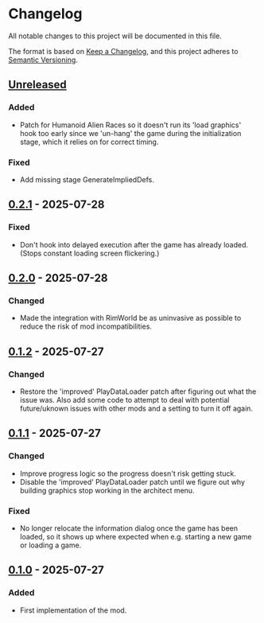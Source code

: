 # Changelog

All notable changes to this project will be documented in this file.

The format is based on [Keep a Changelog](https://keepachangelog.com/en/1.0.0/),
and this project adheres to [Semantic Versioning](https://semver.org/spec/v2.0.0.html).

## [Unreleased]

### Added

- Patch for Humanoid Alien Races so it doesn't run its 'load graphics' hook too early since we 'un-hang' the game during the initialization stage, which it relies on for correct timing.

### Fixed

- Add missing stage GenerateImpliedDefs.

## [0.2.1] - 2025-07-28

### Fixed

- Don't hook into delayed execution after the game has already loaded. (Stops constant loading screen flickering.)

## [0.2.0] - 2025-07-28

### Changed

- Made the integration with RimWorld be as uninvasive as possible to reduce the risk of mod incompatibilities.

## [0.1.2] - 2025-07-27

### Changed

- Restore the 'improved' PlayDataLoader patch after figuring out what the issue was. Also add some code to attempt to deal with potential future/uknown issues with other mods and a setting to turn it off again.

## [0.1.1] - 2025-07-27

### Changed

- Improve progress logic so the progress doesn't risk getting stuck.
- Disable the 'improved' PlayDataLoader patch until we figure out why building graphics stop working in the architect menu.

### Fixed

- No longer relocate the information dialog once the game has been loaded, so it shows up where expected when e.g. starting a new game or loading a game.

## [0.1.0] - 2025-07-27

### Added

- First implementation of the mod.

[Unreleased]: https://github.com/ilyvion/loading-progress/compare/v0.2.1...HEAD
[0.2.1]: https://github.com/ilyvion/loading-progress/compare/v0.2.0...v0.2.1
[0.2.0]: https://github.com/ilyvion/loading-progress/compare/v0.1.2...v0.2.0
[0.1.2]: https://github.com/ilyvion/loading-progress/compare/v0.1.1...v0.1.2
[0.1.1]: https://github.com/ilyvion/loading-progress/compare/v0.1.0...v0.1.1
[0.1.0]: https://github.com/ilyvion/loading-progress/releases/tag/v0.1.0
